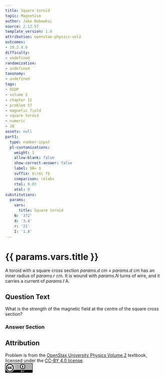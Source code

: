 ```yaml
---
title: Square toroid
topic: Magnetism
author: Jake Bobowksi
source: 2.12.57
template_version: 1.0
attribution: openstax-physics-vol2
outcomes:
- 19.2.4.0
difficulty:
- undefined
randomization:
- undefined
taxonomy:
- undefined
tags:
- OSUP
- volume 2
- chapter 12
- problem 57
- magnetic field
- square toroid
- numeric
- JB
assets: null
part1:
  type: number-input
  pl-customizations:
    weight: 1
    allow-blank: false
    show-correct-answer: false
    label: $B= $
    suffix: $\rm\ T$
    comparison: relabs
    rtol: 0.03
    atol: 0
substitutions:
  params:
    vars:
      title: Square toroid
    N: '372'
    d: '3.4'
    r: '21'
    I: '1.8'
---
```

# {{ params.vars.title }}
A toroid with a square cross section ${{ params.d }}\textrm{ cm}\times{{ params.d }}\textrm{ cm}$ has an inner radius of ${{ params.r }}\textrm{ cm}$.
It is wound with ${{ params.N }}$ turns of wire, and it carries a current of ${{ params.I }}\textrm{ A}$.

## Question Text

What is the strength of the magnetic field at the centre of the square cross section?

### Answer Section

## Attribution

Problem is from the [OpenStax University Physics Volume 2](https://openstax.org/details/books/university-physics-volume-2) textbook, licensed under the [CC-BY 4.0 license](https://creativecommons.org/licenses/by/4.0/).<br>![Image representing the Creative Commons 4.0 BY license.](https://raw.githubusercontent.com/firasm/bits/master/by.png)